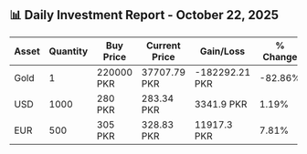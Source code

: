 ## 📊 Daily Investment Report - October 22, 2025

| Asset | Quantity | Buy Price | Current Price | Gain/Loss | % Change |
|-------|----------|-----------|----------------|------------|----------|
| Gold | 1 | 220000 PKR | 37707.79 PKR | -182292.21 PKR | -82.86% |
| USD | 1000 | 280 PKR | 283.34 PKR | 3341.9 PKR | 1.19% |
| EUR | 500 | 305 PKR | 328.83 PKR | 11917.3 PKR | 7.81% |
